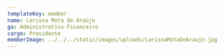 ```yaml
---
templateKey: member
name: Larissa Mota de Araújo
ga: Administrativo-Financeiro
cargo: Presidente
memberImage: ../../../static/images/uploads/LarissaMotaDeAraujo.jpg
---
```

